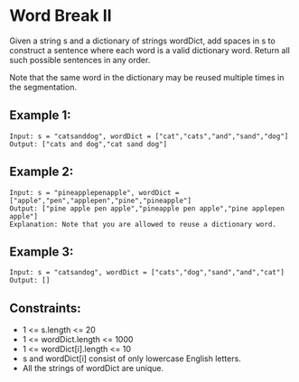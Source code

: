 # Word Break II

Given a string s and a dictionary of strings wordDict, add spaces in s to construct a sentence where each word is a valid dictionary word. Return all such possible sentences in any order.

Note that the same word in the dictionary may be reused multiple times in the segmentation.

## Example 1:

```
Input: s = "catsanddog", wordDict = ["cat","cats","and","sand","dog"]
Output: ["cats and dog","cat sand dog"]
```

## Example 2:

```
Input: s = "pineapplepenapple", wordDict = ["apple","pen","applepen","pine","pineapple"]
Output: ["pine apple pen apple","pineapple pen apple","pine applepen apple"]
Explanation: Note that you are allowed to reuse a dictionary word.
```

## Example 3:

```
Input: s = "catsandog", wordDict = ["cats","dog","sand","and","cat"]
Output: []
```

## Constraints:

- 1 <= s.length <= 20
- 1 <= wordDict.length <= 1000
- 1 <= wordDict[i].length <= 10
- s and wordDict[i] consist of only lowercase English letters.
- All the strings of wordDict are unique.
